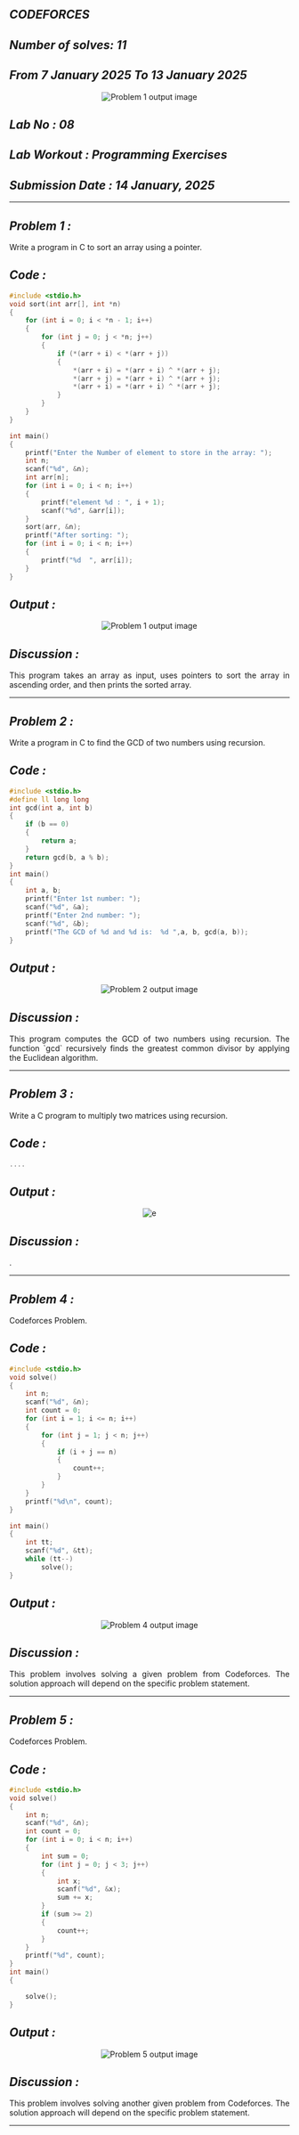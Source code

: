 ## *CODEFORCES*

## *Number of solves: 11*
## *From 7 January 2025   To        13 January 2025*
<p align="center">
<img alt="Problem 1 output image" src="https://github.com/user-attachments/assets/de1eeb47-1f3a-4c93-940b-869a1588d176"/>
</p>

## *Lab No : 08*

## *Lab Workout : Programming Exercises*

## *Submission Date : 14 January, 2025*

---

## *Problem 1 :*
<div align="justify"> Write a program in C to sort an array using a pointer. </div>

## *Code :*
~~~C
#include <stdio.h>
void sort(int arr[], int *n)
{
    for (int i = 0; i < *n - 1; i++)
    {
        for (int j = 0; j < *n; j++)
        {
            if (*(arr + i) < *(arr + j))
            {
                *(arr + i) = *(arr + i) ^ *(arr + j);
                *(arr + j) = *(arr + i) ^ *(arr + j);
                *(arr + i) = *(arr + i) ^ *(arr + j);
            }
        }
    }
}

int main()
{
    printf("Enter the Number of element to store in the array: ");
    int n;
    scanf("%d", &n);
    int arr[n];
    for (int i = 0; i < n; i++)
    {
        printf("element %d : ", i + 1);
        scanf("%d", &arr[i]);
    }
    sort(arr, &n);
    printf("After sorting: ");
    for (int i = 0; i < n; i++)
    {
        printf("%d  ", arr[i]);
    }
}

~~~

## *Output :* 
<p align="center">
<img alt="Problem 1 output image" src="https://github.com/user-attachments/assets/827ec4a9-c829-44b6-ab8d-0323e7743c66">
</p>

## *Discussion :*
<div align="justify"> This program takes an array as input, uses pointers to sort the array in ascending order, and then prints the sorted array. </div>

---

## *Problem 2 :*
<div align="justify"> Write a program in C to find the GCD of two numbers using recursion. </div>

## *Code :*
~~~C
#include <stdio.h>
#define ll long long
int gcd(int a, int b)
{
    if (b == 0)
    {
        return a;
    }
    return gcd(b, a % b);
}
int main()
{
    int a, b;
    printf("Enter 1st number: ");
    scanf("%d", &a);
    printf("Enter 2nd number: ");
    scanf("%d", &b);
    printf("The GCD of %d and %d is:  %d ",a, b, gcd(a, b));
}

~~~

## *Output :* 
<p align="center">
<img alt="Problem 2 output image" src="https://github.com/user-attachments/assets/849ae094-0fc0-45da-919d-6cd22303c609">
</p>

## *Discussion :*
<div align="justify"> This program computes the GCD of two numbers using recursion. The function `gcd` recursively finds the greatest common divisor by applying the Euclidean algorithm. </div>

---

## *Problem 3 :*
<div align="justify"> Write a C program to multiply two matrices using recursion. </div>

## *Code :*
~~~C
....
~~~

## *Output :* 
<p align="center">
<img alt="e" src="">
</p>

## *Discussion :*
<div align="justify">. </div>

---

## *Problem 4 :*
<div align="justify"> Codeforces Problem. </div>

## *Code :*
~~~C
#include <stdio.h>
void solve()
{
    int n;
    scanf("%d", &n);
    int count = 0;
    for (int i = 1; i <= n; i++)
    {
        for (int j = 1; j < n; j++)
        {
            if (i + j == n)
            {
                count++;
            }
        }
    }
    printf("%d\n", count);
}

int main()
{
    int tt;
    scanf("%d", &tt);
    while (tt--)
        solve();
}
~~~

## *Output :* 
<p align="center">
<img alt="Problem 4 output image" src="https://github.com/user-attachments/assets/b8196115-babd-43f1-b43f-246d11e69f06">
</p>

## *Discussion :*
<div align="justify"> This problem involves solving a given problem from Codeforces. The solution approach will depend on the specific problem statement. </div>

---

## *Problem 5 :*
<div align="justify"> Codeforces Problem. </div>

## *Code :*
~~~C
#include <stdio.h>
void solve()
{
    int n;
    scanf("%d", &n);
    int count = 0;
    for (int i = 0; i < n; i++)
    {
        int sum = 0;
        for (int j = 0; j < 3; j++)
        {
            int x;
            scanf("%d", &x);
            sum += x;
        }
        if (sum >= 2)
        {
            count++;
        }
    }
    printf("%d", count);
}
int main()
{

    solve();
}
~~~

## *Output :* 
<p align="center">
<img alt="Problem 5 output image" src="https://github.com/user-attachments/assets/d348a9cd-d457-4feb-9f2a-808b08327547">
</p>

## *Discussion :*
<div align="justify"> This problem involves solving another given problem from Codeforces. The solution approach will depend on the specific problem statement. </div>

---
